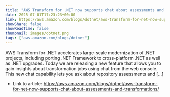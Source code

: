 ```yaml
---
title: "AWS Transform for .NET now supports chat about assessments and transformations"
date: 2025-07-01T17:23:23+00:00
link: https://aws.amazon.com/blogs/dotnet/aws-transform-for-net-now-supports-chat-about-assessments-and-transformations/
showShare: false
showReadTime: false
thumbnail: images/dotnet.png
tags: ["aws.amazon.com/blogs/dotnet"]
---
```

AWS Transform for .NET accelerates large-scale modernization of .NET projects, including porting .NET Framework to cross-platform .NET as well as .NET upgrades. Today we are releasing a new feature that allows you to gain insights about transformation jobs using chat from the web console. This new chat capability lets you ask about repository assessments and […]

- Link to article: https://aws.amazon.com/blogs/dotnet/aws-transform-for-net-now-supports-chat-about-assessments-and-transformations/